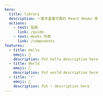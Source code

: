 ```yaml
---
hero:
  title: library
  description: 一套丰富量可靠的 React Hooks 库
  actions:
    - text: 指南
      link: /guide
    - text: Hooks 列表
      link: /components
features:
  - title: Hello
    emoji: 💎
    description: Put hello description here
  - title: World
    emoji: 🌈
    description: Put world description here
  - title: '!'
    emoji: 🚀
    description: Put ! description here
---
```


